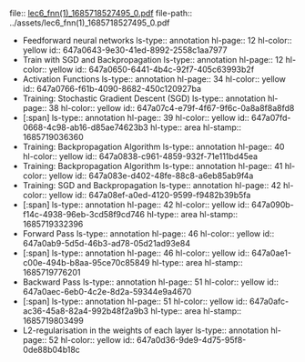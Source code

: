file:: [lec6_fnn(1)_1685718527495_0.pdf](../assets/lec6_fnn(1)_1685718527495_0.pdf)
file-path:: ../assets/lec6_fnn(1)_1685718527495_0.pdf

- Feedforward neural networks
  ls-type:: annotation
  hl-page:: 12
  hl-color:: yellow
  id:: 647a0643-9e30-41ed-8992-2558c1aa7977
- Train with SGD and Backpropagation
  ls-type:: annotation
  hl-page:: 12
  hl-color:: yellow
  id:: 647a0650-6441-4b4c-92f7-405c63993b2f
- Activation Functions
  ls-type:: annotation
  hl-page:: 34
  hl-color:: yellow
  id:: 647a0766-f61b-4090-8682-450c120927ba
- Training: Stochastic Gradient Descent (SGD) 
  ls-type:: annotation
  hl-page:: 38
  hl-color:: yellow
  id:: 647a07c4-e79f-4f67-9f6c-0a8a8f8a8fd8
- [:span]
  ls-type:: annotation
  hl-page:: 39
  hl-color:: yellow
  id:: 647a07fd-0668-4c98-ab16-d85ae74623b3
  hl-type:: area
  hl-stamp:: 1685719036360
- Training: Backpropagation Algorithm
  ls-type:: annotation
  hl-page:: 40
  hl-color:: yellow
  id:: 647a0838-c961-4859-932f-71e111bd45ea
- Training: Backpropagation Algorithm
  ls-type:: annotation
  hl-page:: 41
  hl-color:: yellow
  id:: 647a083e-d402-48fe-88c8-a6eb85ab9f4a
- Training: SGD and Backpropagation
  ls-type:: annotation
  hl-page:: 42
  hl-color:: yellow
  id:: 647a08ef-a0ed-4120-9599-f9482b39b5fa
- [:span]
  ls-type:: annotation
  hl-page:: 42
  hl-color:: yellow
  id:: 647a090b-f14c-4938-96eb-3cd58f9cd746
  hl-type:: area
  hl-stamp:: 1685719332396
- Forward Pass
  ls-type:: annotation
  hl-page:: 46
  hl-color:: yellow
  id:: 647a0ab9-5d5d-46b3-ad78-05d21ad93e84
- [:span]
  ls-type:: annotation
  hl-page:: 46
  hl-color:: yellow
  id:: 647a0ae1-c00e-494b-b8aa-95ce70c85849
  hl-type:: area
  hl-stamp:: 1685719776201
- Backward Pass
  ls-type:: annotation
  hl-page:: 51
  hl-color:: yellow
  id:: 647a0aec-6eb0-4c2e-8d2a-59344e9a4670
- [:span]
  ls-type:: annotation
  hl-page:: 51
  hl-color:: yellow
  id:: 647a0afc-ac36-45a8-82a4-992b48f2a9b3
  hl-type:: area
  hl-stamp:: 1685719803499
- L2-regularisation in the weights of each layer
  ls-type:: annotation
  hl-page:: 52
  hl-color:: yellow
  id:: 647a0d36-9de9-4d75-95f8-0de88b04b18c
